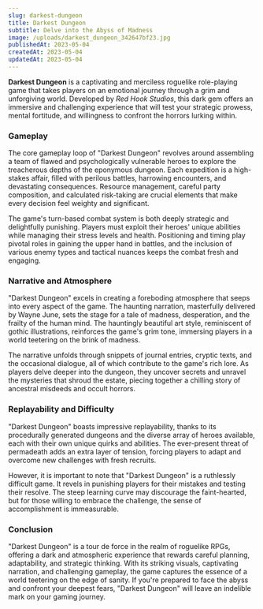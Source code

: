 ```yaml
---
slug: darkest-dungeon
title: Darkest Dungeon
subtitle: Delve into the Abyss of Madness
image: /uploads/darkest_dungeon_342647bf23.jpg
publishedAt: 2023-05-04
createdAt: 2023-05-04
updatedAt: 2023-05-04
---
```


__Darkest Dungeon__ is a captivating and merciless roguelike role-playing game that takes players on an emotional journey through a grim and unforgiving world. Developed by _Red Hook Studios_, this dark gem offers an immersive and challenging experience that will test your strategic prowess, mental fortitude, and willingness to confront the horrors lurking within.

### Gameplay
The core gameplay loop of "Darkest Dungeon" revolves around assembling a team of flawed and psychologically vulnerable heroes to explore the treacherous depths of the eponymous dungeon. Each expedition is a high-stakes affair, filled with perilous battles, harrowing encounters, and devastating consequences. Resource management, careful party composition, and calculated risk-taking are crucial elements that make every decision feel weighty and significant.

The game's turn-based combat system is both deeply strategic and delightfully punishing. Players must exploit their heroes' unique abilities while managing their stress levels and health. Positioning and timing play pivotal roles in gaining the upper hand in battles, and the inclusion of various enemy types and tactical nuances keeps the combat fresh and engaging.

### Narrative and Atmosphere
"Darkest Dungeon" excels in creating a foreboding atmosphere that seeps into every aspect of the game. The haunting narration, masterfully delivered by Wayne June, sets the stage for a tale of madness, desperation, and the frailty of the human mind. The hauntingly beautiful art style, reminiscent of gothic illustrations, reinforces the game's grim tone, immersing players in a world teetering on the brink of madness.

The narrative unfolds through snippets of journal entries, cryptic texts, and the occasional dialogue, all of which contribute to the game's rich lore. As players delve deeper into the dungeon, they uncover secrets and unravel the mysteries that shroud the estate, piecing together a chilling story of ancestral misdeeds and occult horrors.

### Replayability and Difficulty
"Darkest Dungeon" boasts impressive replayability, thanks to its procedurally generated dungeons and the diverse array of heroes available, each with their own unique quirks and abilities. The ever-present threat of permadeath adds an extra layer of tension, forcing players to adapt and overcome new challenges with fresh recruits.

However, it is important to note that "Darkest Dungeon" is a ruthlessly difficult game. It revels in punishing players for their mistakes and testing their resolve. The steep learning curve may discourage the faint-hearted, but for those willing to embrace the challenge, the sense of accomplishment is immeasurable.

### Conclusion
"Darkest Dungeon" is a tour de force in the realm of roguelike RPGs, offering a dark and atmospheric experience that rewards careful planning, adaptability, and strategic thinking. With its striking visuals, captivating narration, and challenging gameplay, the game captures the essence of a world teetering on the edge of sanity. If you're prepared to face the abyss and confront your deepest fears, "Darkest Dungeon" will leave an indelible mark on your gaming journey.
